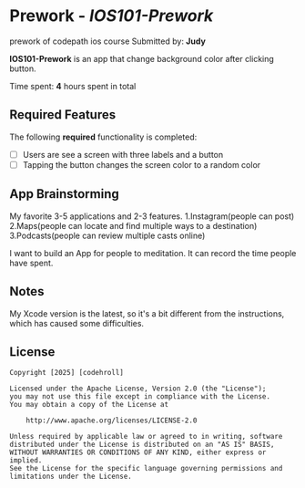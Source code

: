 # Prework - *IOS101-Prework*
prework of codepath ios course
Submitted by: **Judy**

**IOS101-Prework** is an app that change background color after clicking button.

Time spent: **4** hours spent in total

## Required Features

The following **required** functionality is completed:

- [ ] Users are see a screen with three labels and a button
- [ ] Tapping the button changes the screen color to a random color

## App Brainstorming

My favorite 3-5 applications and 2-3 features.
1.Instagram(people can post)
2.Maps(people can locate and find multiple ways to a destination)
3.Podcasts(people can review multiple casts online)

I want to build an App for people to meditation. It can record the time people have spent.

## Notes

My Xcode version is the latest, so it's a bit different from the instructions, which has caused some difficulties.

## License

    Copyright [2025] [codehroll]

    Licensed under the Apache License, Version 2.0 (the "License");
    you may not use this file except in compliance with the License.
    You may obtain a copy of the License at

        http://www.apache.org/licenses/LICENSE-2.0

    Unless required by applicable law or agreed to in writing, software
    distributed under the License is distributed on an "AS IS" BASIS,
    WITHOUT WARRANTIES OR CONDITIONS OF ANY KIND, either express or implied.
    See the License for the specific language governing permissions and
    limitations under the License.
